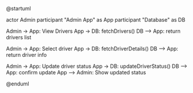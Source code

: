 @startuml

actor Admin
participant "Admin App" as App
participant "Database" as DB

Admin -> App: View Drivers
App -> DB: fetchDrivers()
DB --> App: return drivers list

Admin -> App: Select driver
App -> DB: fetchDriverDetails()
DB --> App: return driver info

Admin -> App: Update driver status
App -> DB: updateDriverStatus()
DB --> App: confirm update
App --> Admin: Show updated status

@enduml
